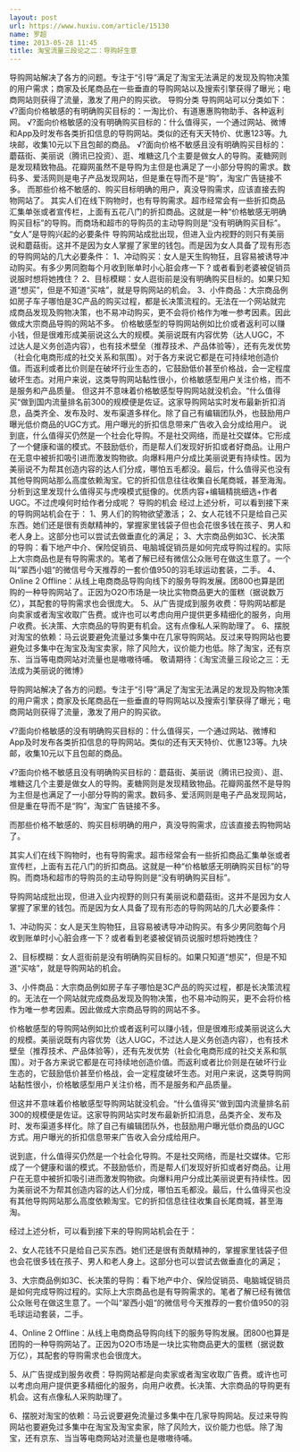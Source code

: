 ```yaml
---
layout: post
url: https://www.huxiu.com/article/15130
name: 罗超
time: 2013-05-28 11:45
title: 淘宝流量三段论之二：导购好生意
---
```

导购网站解决了各方的问题。专注于“引导”满足了淘宝无法满足的发现及购物决策的用户需求；商家及长尾商品在一些垂直的导购网站以及搜索引擎获得了曝光；电商网站则获得了流量，激发了用户的购买欲。 导购分类 导购网站可以分类如下： √?面向价格敏感的有明确购买目标的：一淘比价、有道惠惠购物助手、各种返利网。 √?面向价格敏感的没有明确购买目标的：什么值得买，一个通过网站、微博和App及时发布各类折扣信息的导购网站。类似的还有天天特价、优惠123等。九块邮，收集10元以下且包邮的商品。 √?面向价格不敏感且没有明确购买目标的：蘑菇街、美丽说（腾讯已投资）、逛、堆糖这几个主要是做女人的导购。麦糖网则是发现精致物品。花瓣网虽然不是导购为主但是也满足了一小部分导购的需求。数码多、爱活网则是电子产品发现网站，但是重在导而不是“购”，淘宝广告链接不多。 而那些价格不敏感的、购买目标明确的用户，真没导购需求，应该直接去购物网站了。 其实人们在线下购物时，也有导购需求。超市经常会有一些折扣商品汇集单张或者宣传栏，上面有五花八门的折扣商品。这就是一种“价格敏感无明确购买目标”的导购。而商场和超市的导购员的主动导购则是“没有明确购买目标”。 “女人”是导购兴起的必要条件 导购网站成批出现，但进入业内视野的则只有美丽说和蘑菇街。这并不是因为女人掌握了家里的钱包。而是因为女人具备了现有形态的导购网站的几大必要条件： 1、冲动购买：女人是天生购物狂，且容易被诱导冲动购买。有多少男同胞每个月收到账单时小心脏会疼一下？或者看到老婆被促销员说服时想将她拽住？ 2、目标模糊：女人逛街前是没有明确购买目标的。如果只知道“想买”，但是不知道“买啥”，就是导购网站的机会。 3、小件商品：大宗商品例如房子车子哪怕是3C产品的购买过程，都是长决策流程的。无法在一个网站就完成商品发现及购物决策，也不易冲动购买，更不会将价格作为唯一参考因素。因此做成大宗商品导购的网站不多。 价格敏感型的导购网站例如比价或者返利可以赚小钱，但是很难形成美丽说这么大的规模。美丽说既有内容优势（达人UGC，不过达人是义务创造内容），也有技术壁垒（推荐技术、产品体验等），还有先发优势（社会化电商形成的社交关系和氛围）。对于各方来说它都是在可持续地创造价值。而返利或者比价则是在破坏行业生态的，它鼓励低价甚至价格战，会一定程度破坏生态。对用户来说，这类导购网站黏性很小，价格敏感型用户关注价格，而不是服务和产品质量。 但这并不意味着价格敏感型导购网站就没机会。“什么值得买“做到国内流量排名前300的规模便是佐证。这家导购网站实时发布最新折扣消息，品类齐全、发布及时、发布渠道多样化。除了自己有编辑团队外，也鼓励用户曝光低价商品的UGC方式。用户曝光的折扣信息带来广告收入会分成给用户。 说到底，什么值得买仍然是一个社会化导购。不是社交网络，而是社交媒体。它形成了一个健康和谐的模式。不鼓励低价，而是帮人们发现好折扣或者好商品。让用户在无意中被折扣吸引进而激发购物欲。向爆料用户分成比美丽说更有持续性。因为美丽说不为帮其创造内容的达人们分成，哪怕五毛都没。最后，什么值得买也没有其他导购网站那么高度依赖淘宝。它的折扣信息往往收集自长尾商城，甚至海淘。 分析到这里发现什么值得买与虎嗅模式挺像的。优质内容+编辑精挑细选+作者UGC。不过虎嗅何时给作者分成呢？ 导购的机会 经过上述分析，可以看到接下来的导购网站机会在于： 1、男人们的购物欲望激活； 2、女人花钱不只是给自己买东西。她们还是很有贡献精神的，掌握家里钱袋子但也会花很多钱在孩子、男人和老人身上。这部分也可以尝试去做垂直化的满足； 3、大宗商品例如3C、长决策的导购：看下地产中介、保险促销员、电脑城促销员是如何完成导购过程的。实际上大宗商品也是有导购需求的。笔者了解已经有微信公众账号在做这生意了。一个叫“翠西小姐“的微信号今天推荐的一套价值950的羽毛球运动套装，二手。 4、Online 2 Offline：从线上电商商品导购向线下的服务导购发展。团800也算是团购的一种导购网站了。正因为O2O市场是一块比实物商品更大的蛋糕（据说数万亿），其配套的导购需求也会很庞大。 5、从广告提成到服务收费：导购网站都是向卖家或者淘宝收取广告费。或许也可以考虑向用户提供更多精细化的服务，向用户收费。长决策、大宗商品的导购更有机会。这有点像私人采购助理了。 6、摆脱对淘宝的依赖：马云说要避免流量过多集中在几家导购网站。反过来导购网站也要避免过多集中在淘宝及淘宝卖家，除了风险大，议价能力也低。除了淘宝，还有京东、当当等电商网站对流量也是嗷嗷待哺。 敬请期待：《淘宝流量三段论之三：无法成为美丽说的微博》

导购网站解决了各方的问题。专注于“引导”满足了淘宝无法满足的发现及购物决策的用户需求；商家及长尾商品在一些垂直的导购网站以及搜索引擎获得了曝光；电商网站则获得了流量，激发了用户的购买欲。

√?面向价格敏感的没有明确购买目标的：什么值得买，一个通过网站、微博和App及时发布各类折扣信息的导购网站。类似的还有天天特价、优惠123等。九块邮，收集10元以下且包邮的商品。

√?面向价格不敏感且没有明确购买目标的：蘑菇街、美丽说（腾讯已投资）、逛、堆糖这几个主要是做女人的导购。麦糖网则是发现精致物品。花瓣网虽然不是导购为主但是也满足了一小部分导购的需求。数码多、爱活网则是电子产品发现网站，但是重在导而不是“购”，淘宝广告链接不多。

而那些价格不敏感的、购买目标明确的用户，真没导购需求，应该直接去购物网站了。

其实人们在线下购物时，也有导购需求。超市经常会有一些折扣商品汇集单张或者宣传栏，上面有五花八门的折扣商品。这就是一种“价格敏感无明确购买目标”的导购。而商场和超市的导购员的主动导购则是“没有明确购买目标”。

导购网站成批出现，但进入业内视野的则只有美丽说和蘑菇街。这并不是因为女人掌握了家里的钱包。而是因为女人具备了现有形态的导购网站的几大必要条件：

1、冲动购买：女人是天生购物狂，且容易被诱导冲动购买。有多少男同胞每个月收到账单时小心脏会疼一下？或者看到老婆被促销员说服时想将她拽住？

2、目标模糊：女人逛街前是没有明确购买目标的。如果只知道“想买”，但是不知道“买啥”，就是导购网站的机会。

3、小件商品：大宗商品例如房子车子哪怕是3C产品的购买过程，都是长决策流程的。无法在一个网站就完成商品发现及购物决策，也不易冲动购买，更不会将价格作为唯一参考因素。因此做成大宗商品导购的网站不多。

价格敏感型的导购网站例如比价或者返利可以赚小钱，但是很难形成美丽说这么大的规模。美丽说既有内容优势（达人UGC，不过达人是义务创造内容），也有技术壁垒（推荐技术、产品体验等），还有先发优势（社会化电商形成的社交关系和氛围）。对于各方来说它都是在可持续地创造价值。而返利或者比价则是在破坏行业生态的，它鼓励低价甚至价格战，会一定程度破坏生态。对用户来说，这类导购网站黏性很小，价格敏感型用户关注价格，而不是服务和产品质量。

但这并不意味着价格敏感型导购网站就没机会。“什么值得买“做到国内流量排名前300的规模便是佐证。这家导购网站实时发布最新折扣消息，品类齐全、发布及时、发布渠道多样化。除了自己有编辑团队外，也鼓励用户曝光低价商品的UGC方式。用户曝光的折扣信息带来广告收入会分成给用户。

说到底，什么值得买仍然是一个社会化导购。不是社交网络，而是社交媒体。它形成了一个健康和谐的模式。不鼓励低价，而是帮人们发现好折扣或者好商品。让用户在无意中被折扣吸引进而激发购物欲。向爆料用户分成比美丽说更有持续性。因为美丽说不为帮其创造内容的达人们分成，哪怕五毛都没。最后，什么值得买也没有其他导购网站那么高度依赖淘宝。它的折扣信息往往收集自长尾商城，甚至海淘。

经过上述分析，可以看到接下来的导购网站机会在于：

2、女人花钱不只是给自己买东西。她们还是很有贡献精神的，掌握家里钱袋子但也会花很多钱在孩子、男人和老人身上。这部分也可以尝试去做垂直化的满足；

3、大宗商品例如3C、长决策的导购：看下地产中介、保险促销员、电脑城促销员是如何完成导购过程的。实际上大宗商品也是有导购需求的。笔者了解已经有微信公众账号在做这生意了。一个叫“翠西小姐“的微信号今天推荐的一套价值950的羽毛球运动套装，二手。

4、Online 2 Offline：从线上电商商品导购向线下的服务导购发展。团800也算是团购的一种导购网站了。正因为O2O市场是一块比实物商品更大的蛋糕（据说数万亿），其配套的导购需求也会很庞大。

5、从广告提成到服务收费：导购网站都是向卖家或者淘宝收取广告费。或许也可以考虑向用户提供更多精细化的服务，向用户收费。长决策、大宗商品的导购更有机会。这有点像私人采购助理了。

6、摆脱对淘宝的依赖：马云说要避免流量过多集中在几家导购网站。反过来导购网站也要避免过多集中在淘宝及淘宝卖家，除了风险大，议价能力也低。除了淘宝，还有京东、当当等电商网站对流量也是嗷嗷待哺。

